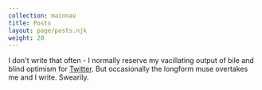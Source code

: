 ```yaml
---
collection: mainnav
title: Posts
layout: page/posts.njk
weight: 20
---
```


I don't write that often - I normally reserve my vacillating output of bile and blind optimism for [Twitter](https://twitter.com/sonniesedge). But occasionally the longform muse overtakes me and I write. Swearily. 
